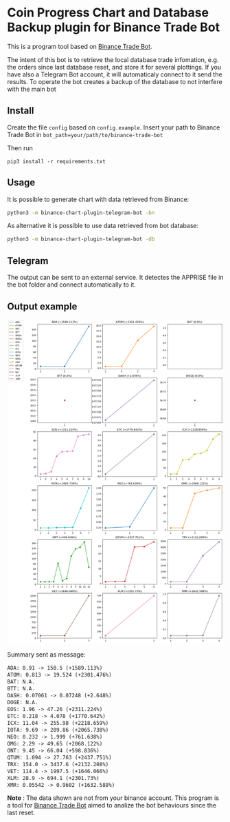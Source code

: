 # Coin Progress Chart and Database Backup plugin for Binance Trade Bot

This is a program tool based on [Binance Trade Bot].

The intent of this bot is to retrieve the local database trade infomation, e.g. the orders since last database reset, and store it for several plottings. If you have also a Telegram Bot account, it will automaticaly connect to it send the results.
To operate the bot creates a backup of the database to not interfere with the main bot

## Install

Create the file `config` based on `config.example`.
Insert your path to Binance Trade Bot in `bot_path=your/path/to/binance-trade-bot`

Then run
```
pip3 install -r requirements.txt
```

## Usage

It is possible to generate chart with data retrieved from Binance:

```bash
python3 -m binance-chart-plugin-telegram-bot -bn
```


As alternative it is possible to use data retrieved from bot database:

```bash
python3 -m binance-chart-plugin-telegram-bot -db
```

## Telegram 

The output can be sent to an external service. It detectes the APPRISE file in the bot folder and connect automatically to it.

## Output example


<p align="center">
  <img src = "graph.example.png">
</p>

Summary sent as message:
```
ADA: 8.91 -> 150.5 (+1589.113%)
ATOM: 0.813 -> 19.524 (+2301.476%)
BAT: N.A.
BTT: N.A.
DASH: 0.07061 -> 0.07248 (+2.648%)
DOGE: N.A.
EOS: 1.96 -> 47.26 (+2311.224%)
ETC: 0.218 -> 4.078 (+1770.642%)
ICX: 11.04 -> 255.98 (+2218.659%)
IOTA: 9.69 -> 209.86 (+2065.738%)
NEO: 0.232 -> 1.999 (+761.638%)
OMG: 2.29 -> 49.65 (+2068.122%)
ONT: 9.45 -> 66.04 (+598.836%)
QTUM: 1.094 -> 27.763 (+2437.751%)
TRX: 154.0 -> 3437.6 (+2132.208%)
VET: 114.4 -> 1997.5 (+1646.066%)
XLM: 28.9 -> 694.1 (+2301.73%)
XMR: 0.05542 -> 0.9602 (+1632.588%)
```

**Note** : The data shown are not from your binance account. This program is a tool for [Binance Trade Bot] aimed to analize the bot behaviours since the last reset.


[binance trade bot]: https://github.com/edeng23/binance-trade-bot
